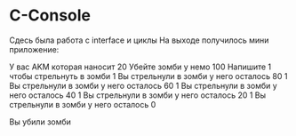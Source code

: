 # C-Console
Сдесь была работа с interface и циклы
На выходе получилось мини приложение:

У вас AKM которая наносит 20
Убейте зомби у немо 100
Напишите 1 чтобы стрельнуть в зомби
1
Вы стрельнули в зомби у него осталось 80
1
Вы стрельнули в зомби у него осталось 60
1
Вы стрельнули в зомби у него осталось 40
1
Вы стрельнули в зомби у него осталось 20
1
Вы стрельнули в зомби у него осталось 0

Вы убили зомби
